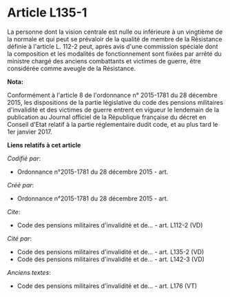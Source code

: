 # Article L135-1

La personne dont la vision centrale est nulle ou inférieure à un vingtième de la normale et qui peut se prévaloir de la
qualité de membre de la Résistance définie à l'article L. 112-2 peut, après avis d'une commission spéciale dont la
composition et les modalités de fonctionnement sont fixées par arrêté du ministre chargé des anciens combattants et victimes
de guerre, être considérée comme aveugle de la Résistance.

**Nota:**

Conformément à l'article 8 de l'ordonnance n° 2015-1781 du 28 décembre 2015, les dispositions de la partie législative du
code des pensions militaires d'invalidité et des victimes de guerre entrent en vigueur le lendemain de la publication au
Journal officiel de la République française du décret en Conseil d'Etat relatif à la partie réglementaire dudit code, et au
plus tard le 1er janvier 2017.

**Liens relatifs à cet article**

_Codifié par_:

  - Ordonnance n°2015-1781 du 28 décembre 2015 - art.

_Créé par_:

  - Ordonnance n°2015-1781 du 28 décembre 2015 - art.

_Cite_:

  - Code des pensions militaires d'invalidité et de... - art. L112-2 (VD)

_Cité par_:

  - Code des pensions militaires d'invalidité et de... - art. L135-2 (VD)
  - Code des pensions militaires d'invalidité et de... - art. L142-3 (VD)

_Anciens textes_:

  - Code des pensions militaires d'invalidité et de... - art. L176 (VT)
